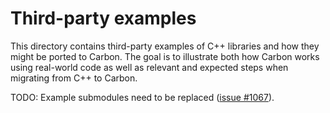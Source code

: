 # Third-party examples

<!--
Part of the Carbon Language project, under the Apache License v2.0 with LLVM
Exceptions. See /LICENSE for license information.
SPDX-License-Identifier: Apache-2.0 WITH LLVM-exception
-->

This directory contains third-party examples of C++ libraries and how they might
be ported to Carbon. The goal is to illustrate both how Carbon works using
real-world code as well as relevant and expected steps when migrating from C++
to Carbon.

TODO: Example submodules need to be replaced
([issue #1067](https://github.com/carbon-language/carbon-lang/issues/1067)).
